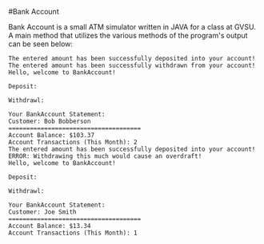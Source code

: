 #Bank Account

Bank Account is a small ATM simulator written in JAVA for a class at GVSU. A main method that utilizes the various methods of the program's output can be seen below:

```
The entered amount has been successfully deposited into your account!
The entered amount has been successfully withdrawn from your account!
Hello, welcome to BankAccount!

Deposit: 

Withdrawl: 

Your BankAccount Statement:
Customer: Bob Bobberson
=====================================
Account Balance: $103.37
Account Transactions (This Month): 2
The entered amount has been successfully deposited into your account!
ERROR: Withdrawing this much would cause an overdraft!
Hello, welcome to BankAccount!

Deposit: 

Withdrawl: 

Your BankAccount Statement:
Customer: Joe Smith
=====================================
Account Balance: $13.34
Account Transactions (This Month): 1
```
